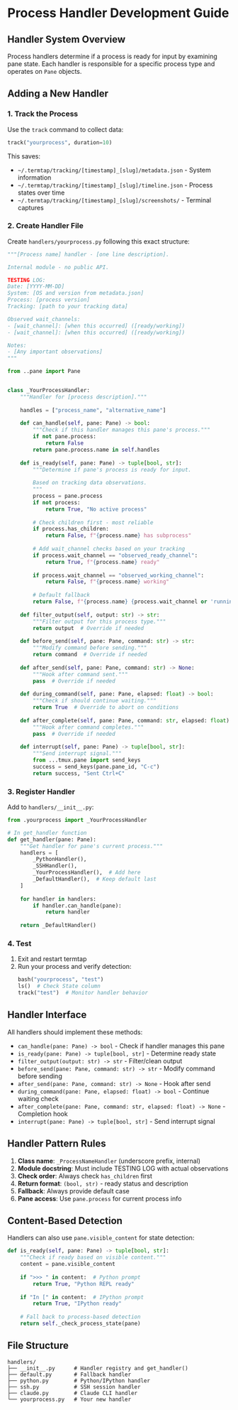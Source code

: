 # Process Handler Development Guide

## Handler System Overview

Process handlers determine if a process is ready for input by examining pane state. Each handler is responsible for a specific process type and operates on `Pane` objects.

## Adding a New Handler

### 1. Track the Process

Use the `track` command to collect data:

```python
track("yourprocess", duration=10)
```

This saves:
- `~/.termtap/tracking/[timestamp]_[slug]/metadata.json` - System information
- `~/.termtap/tracking/[timestamp]_[slug]/timeline.json` - Process states over time
- `~/.termtap/tracking/[timestamp]_[slug]/screenshots/` - Terminal captures

### 2. Create Handler File

Create `handlers/yourprocess.py` following this exact structure:

```python
"""[Process name] handler - [one line description].

Internal module - no public API.

TESTING LOG:
Date: [YYYY-MM-DD]
System: [OS and version from metadata.json]
Process: [process version]
Tracking: [path to your tracking data]

Observed wait_channels:
- [wait_channel]: [when this occurred] ([ready/working])
- [wait_channel]: [when this occurred] ([ready/working])

Notes:
- [Any important observations]
"""

from ..pane import Pane


class _YourProcessHandler:
    """Handler for [process description]."""
    
    handles = ["process_name", "alternative_name"]
    
    def can_handle(self, pane: Pane) -> bool:
        """Check if this handler manages this pane's process."""
        if not pane.process:
            return False
        return pane.process.name in self.handles
    
    def is_ready(self, pane: Pane) -> tuple[bool, str]:
        """Determine if pane's process is ready for input.
        
        Based on tracking data observations.
        """
        process = pane.process
        if not process:
            return True, "No active process"
        
        # Check children first - most reliable
        if process.has_children:
            return False, f"{process.name} has subprocess"
        
        # Add wait_channel checks based on your tracking
        if process.wait_channel == "observed_ready_channel":
            return True, f"{process.name} ready"
            
        if process.wait_channel == "observed_working_channel":
            return False, f"{process.name} working"
            
        # Default fallback
        return False, f"{process.name} {process.wait_channel or 'running'}"
    
    def filter_output(self, output: str) -> str:
        """Filter output for this process type."""
        return output  # Override if needed
    
    def before_send(self, pane: Pane, command: str) -> str:
        """Modify command before sending."""
        return command  # Override if needed
    
    def after_send(self, pane: Pane, command: str) -> None:
        """Hook after command sent."""
        pass  # Override if needed
    
    def during_command(self, pane: Pane, elapsed: float) -> bool:
        """Check if should continue waiting."""
        return True  # Override to abort on conditions
    
    def after_complete(self, pane: Pane, command: str, elapsed: float) -> None:
        """Hook after command completes."""
        pass  # Override if needed
    
    def interrupt(self, pane: Pane) -> tuple[bool, str]:
        """Send interrupt signal."""
        from ...tmux.pane import send_keys
        success = send_keys(pane.pane_id, "C-c")
        return success, "Sent Ctrl+C"
```

### 3. Register Handler

Add to `handlers/__init__.py`:

```python
from .yourprocess import _YourProcessHandler

# In get_handler function
def get_handler(pane: Pane):
    """Get handler for pane's current process."""
    handlers = [
        _PythonHandler(),
        _SSHHandler(),
        _YourProcessHandler(),  # Add here
        _DefaultHandler(),  # Keep default last
    ]
    
    for handler in handlers:
        if handler.can_handle(pane):
            return handler
    
    return _DefaultHandler()
```

### 4. Test

1. Exit and restart termtap
2. Run your process and verify detection:
   ```python
   bash("yourprocess", "test")
   ls()  # Check State column
   track("test")  # Monitor handler behavior
   ```

## Handler Interface

All handlers should implement these methods:

- `can_handle(pane: Pane) -> bool` - Check if handler manages this pane
- `is_ready(pane: Pane) -> tuple[bool, str]` - Determine ready state
- `filter_output(output: str) -> str` - Filter/clean output
- `before_send(pane: Pane, command: str) -> str` - Modify command before sending
- `after_send(pane: Pane, command: str) -> None` - Hook after send
- `during_command(pane: Pane, elapsed: float) -> bool` - Continue waiting check
- `after_complete(pane: Pane, command: str, elapsed: float) -> None` - Completion hook
- `interrupt(pane: Pane) -> tuple[bool, str]` - Send interrupt signal

## Handler Pattern Rules

1. **Class name**: `_ProcessNameHandler` (underscore prefix, internal)
2. **Module docstring**: Must include TESTING LOG with actual observations
3. **Check order**: Always check `has_children` first
4. **Return format**: `(bool, str)` - ready status and description
5. **Fallback**: Always provide default case
6. **Pane access**: Use `pane.process` for current process info

## Content-Based Detection

Handlers can also use `pane.visible_content` for state detection:

```python
def is_ready(self, pane: Pane) -> tuple[bool, str]:
    """Check if ready based on visible content."""
    content = pane.visible_content
    
    if ">>> " in content:  # Python prompt
        return True, "Python REPL ready"
    
    if "In [" in content:  # IPython prompt
        return True, "IPython ready"
    
    # Fall back to process-based detection
    return self._check_process_state(pane)
```

## File Structure

```
handlers/
├── __init__.py      # Handler registry and get_handler()
├── default.py       # Fallback handler
├── python.py        # Python/IPython handler
├── ssh.py           # SSH session handler
├── claude.py        # Claude CLI handler
└── yourprocess.py   # Your new handler
```